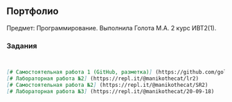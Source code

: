 ## Портфолио
Предмет: Программирование.
Выполнила Голота М.А. 2 курс ИВТ2(1).

### Задания


```markdown


[# Самостоятельная работа 1 (GitHub, разметка)] (https://github.com/golotarita/labs/blob/master/Markdown.md)
[# Лабораторная работа №2] (https://repl.it/@manikothecat/lr2)
[# Самостоятельная работа №2] (https://repl.it/@manikothecat/SR2)
[# Лабораторная работа №3] (https://repl.it/@manikothecat/20-09-18)



